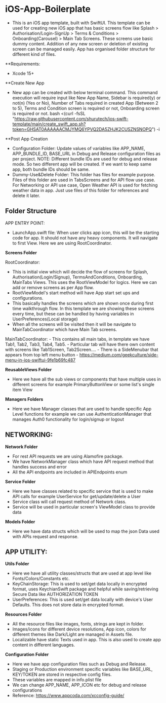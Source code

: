 # iOS-App-Boilerplate
 - This is an iOS app template, built with SwiftUI. This template can be used for creating new iOS app that has basic screens flow like Splash > Authorisation/Login-SignUp > Terms & Conditions > Onboarding(Carousel) > Main Tab Screens. These screens use basic dummy content. Addition of any new screen or deletion of existing screen can be managed easily. App has organised folder structure for different kind of files.   
 
 **Requirements:
  -  Xcode 15+
 
 **Create New App
   - New app can be created with below terminal command. This command execution will require input like New App Name, Sidebar is required(y) or not(n) (Yes or No), Number of Tabs required in created App (Between 2 to 5), Terms and Condition screen is required or not, Onboarding screen is required or not. 
   bash <(curl -fsSL "https://raw.githubusercontent.com/shurutech/ios-swift-template/main/create_swift_app.sh?token=GHSAT0AAAAAACMJYMQ6YPVQ2DA5ZHJK2CUSZNSNOPQ") -i
 
 **Post App Creation
   - Configuration Folder: Update values of variables like APP_NAME, APP_BUNDLE_ID, BASE_URL in Debug and Release configuration files as per project.
   NOTE: Different bundle IDs are used for debug and release mode. So two different app will be created. If we want to keep same app, both bundle IDs should be same.     
   - Dummy-Use&Delete Folder: This folder has files for example purpose. Files of this folder are used in TabsScreens and for API flow use case. For Networking or API use case, Open Weather API is used for fetching weather data in app. Just use files of this folder for references and delete it later.
   
## Folder Structure
   APP ENTRY POINT:
 - LaunchApp.swift file: When user clicks app icon, this will be the starting code for app. It should not have any heavy components. It will navigate to first View. Here we are using RootCoordinator.
 
 **Screens Folder**
 
  RootCoordinator:
   - This is initial view which will decide the flow of screens for Splash, Authorisation(Login/Signup), TermsAndConditions, Onboarding, MainTabs Views. This uses the RootViewModel for logics. Here we can add or remove screens as per App flow.
   - RootViewModel's start method will have App start set ups and configurations.
   - This basically handles the screens which are shown once during first time walkthrough flow. In this template we are showing these screens every time, but these can be handled by having variables in UserPreferences(Local storage) 
   - When all the screens will be visited then it will be navigate to MainTabCoordinator which have Main Tab screens.
   
   MainTabCoordinator:
    - This contains all main tabs, in template we have Tab1, Tab2, Tab3, Tab4, Tab5.
    - Particular tab will have there own content with screens like Tab1Screen, Tab2Screen....
    - There is a SideMenubar that appears from top left menu button - https://medium.com/geekculture/side-menu-in-ios-swiftui-9fe1b69fc487
    
**ReusableViews Folder**
  - Here we have all the sub views or components that have multiple uses in different screens for example PrimaryButtonView or some list's single item View
  
**Managers Folders**
  - Here we have Manager classes that are used to handle specific App Level functions for example we can use AuthenticationManager that manages Auth0 functionality for login/signup or logout 

## NETWORKING:

**Network Folder**
 - For rest API requests we are using Alamofire package. 
 - We have NetworkManager class which have API request method that handles success and error
 - All the API endpoints are included in APIEndpoints enum
 
**Service Folder**
  - Here we have classes related to specific service that is used to make API calls for example UserService for get/update/delete a User
  - Service class will call request method of Network class.
  - Service will be used in particular screen's ViewModel class to provide data
  
**Models Folder**
  - Here we have data structs which will be used to map the json Data used with APIs request and response.
  

## APP UTILITY:
 
 **Utils Folder**
 - Here we have all utility classes/structs that are used at app level like Fonts/Colors/Constants etc.
 - KeyChainStorage: This is used to set/get data locally in encrypted format, uses KeychianSwift package and helpful while saving/retrieving Secure Data like AUTHORIZATION TOKEN
 - UserPreferences: This is used set/get data locally with device's User Defaults. This does not store data in encrypted format.

 **Resources Folder**
 - All the resource files like images, fonts, strings are kept in folder.
 - Images/icons for different device resolutions, App icon, colors for different themes like Dark/Light are managed in Assets file. 
 - Localizable have static Texts used in app. This is also used to create app content in different languages.

 **Configuration Folder**
 - Here we have app configuration files such as Debug and Release.
 - Staging or Production environment specific variables like BASE_URL, KEY/TOKEN are stored in respective config files.
 - These variables are mapped in info.plist file
 - We can change APP_NAME, APP_ICON etc for debug and release configurations
 - Reference: https://www.appcoda.com/xcconfig-guide/

   


